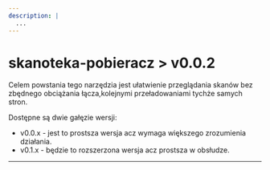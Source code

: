 ```yaml
---
description: |
  ...
---
```


# skanoteka-pobieracz > v0.0.2

Celem powstania tego narzędzia jest ułatwienie przeglądania skanów bez zbędnego obciążania łącza,kolejnymi przeładowaniami tychże samych stron.

Dostępne są dwie gałęzie wersji:

- v0.0.x - jest to prostsza wersja acz wymaga większego zrozumienia działania.
- v0.1.x - będzie to rozszerzona wersja acz prostsza w obsłudze.

---

